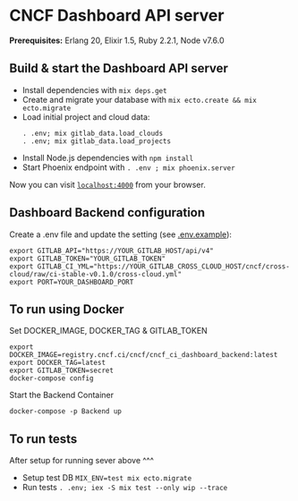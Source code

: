 # CNCF Dashboard API server

**Prerequisites:** Erlang 20, Elixir 1.5, Ruby 2.2.1, Node v7.6.0

## Build & start the Dashboard API server

  * Install dependencies with `mix deps.get`
  * Create and migrate your database with `mix ecto.create && mix ecto.migrate`
  * Load initial project and cloud data:
    ```
    . .env; mix gitlab_data.load_clouds
    . .env; mix gitlab_data.load_projects
    ```
  * Install Node.js dependencies with `npm install`
  * Start Phoenix endpoint with `. .env ; mix phoenix.server`

Now you can visit [`localhost:4000`](http://localhost:4000) from your browser.

## Dashboard Backend configuration

Create a .env file and update the setting (see [.env.example](.env.example)):

```
export GITLAB_API="https://YOUR_GITLAB_HOST/api/v4"
export GITLAB_TOKEN="YOUR_GITLAB_TOKEN"
export GITLAB_CI_YML="https://YOUR_GITLAB_CROSS_CLOUD_HOST/cncf/cross-cloud/raw/ci-stable-v0.1.0/cross-cloud.yml"
export PORT=YOUR_DASHBOARD_PORT
```

## To run using Docker
Set DOCKER_IMAGE, DOCKER_TAG & GITLAB_TOKEN

```
export DOCKER_IMAGE=registry.cncf.ci/cncf/cncf_ci_dashboard_backend:latest
export DOCKER_TAG=latest
export GITLAB_TOKEN=secret
docker-compose config
```
Start the Backend Container

```
docker-compose -p Backend up
```

## To run tests

After setup for running sever above ^^^

  * Setup test DB `MIX_ENV=test mix ecto.migrate`
  * Run tests `. .env; iex -S mix test --only wip --trace`

